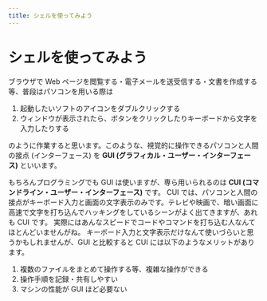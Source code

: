 ```yaml
---
title: シェルを使ってみよう
---
```


# <span class="word">シェル</span>を<span class="word">使ってみよう</span>

ブラウザで Web ページを閲覧する・電子メールを送受信する・文書を作成する等、普段はパソコンを用いる際は

1. 起動したいソフトのアイコンをダブルクリックする
2. ウィンドウが表示されたら、ボタンをクリックしたりキーボードから文字を入力したりする

のように作業すると思います。このような、視覚的に操作できるパソコンと人間の接点 (インターフェース) を **GUI (グラフィカル・ユーザー・インターフェース)** といいます。

もちろんプログラミングでも GUI は使いますが、専ら用いられるのは **CUI (コマンドライン・ユーザー・インターフェース)** です。
CUI では、パソコンと人間の接点がキーボード入力と画面の文字表示のみです。テレビや映画で、暗い画面に高速で文字を打ち込んでハッキングをしているシーンがよく出てきますが、あれも CUI です。
実際にはあんなスピードでコードやコマンドを打ち込む人なんてほとんどいませんがね。
キーボード入力と文字表示だけなんて使いづらいと思うかもしれませんが、GUI と比較すると CUI には以下のようなメリットがあります。

1. 複数のファイルをまとめて操作する等、複雑な操作ができる
2. 操作手順を記録・共有しやすい
3. マシンの性能が GUI ほど必要ない
